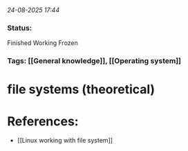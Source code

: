 *24-08-2025 17:44*
### Status: 
Finished Working Frozen
### Tags: [[General knowledge]], [[Operating system]]


# file systems (theoretical)










# References:

-  [[Linux working with file system]]
  